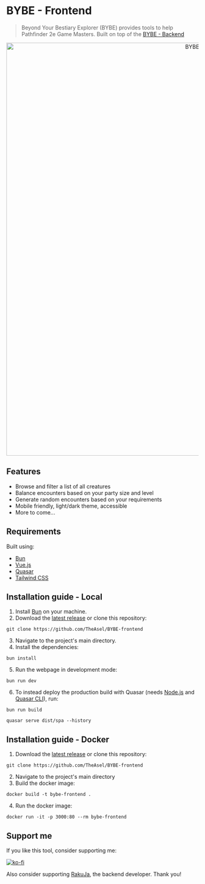 # BYBE - Frontend

> Beyond Your Bestiary Explorer (BYBE) provides tools to help Pathfinder 2e Game Masters. Built on top of the [BYBE - Backend](https://github.com/RakuJa/BYBE/)

<p align="center">
  <a href="https://bybe.fly.dev/">
    <img src="https://i.imgur.com/psEJ1Y7.png" width="1080" alt="BYBE Encounter Builder">
  </a>
</p>

## Features

- Browse and filter a list of all creatures
- Balance encounters based on your party size and level
- Generate random encounters based on your requirements
- Mobile friendly, light/dark theme, accessible
- More to come...

## Requirements

Built using:

- [Bun](https://bun.sh/)
- [Vue.js](https://vuejs.org/)
- [Quasar](https://quasar.dev/)
- [Tailwind CSS](https://tailwindcss.com/)

## Installation guide - Local

1. Install [Bun](https://bun.sh/) on your machine.
2. Download the [latest release](https://github.com/TheAsel/BYBE-frontend/releases/latest) or clone this repository:

```
git clone https://github.com/TheAsel/BYBE-frontend
```

3. Navigate to the project's main directory.
4. Install the dependencies:

```
bun install
```

5. Run the webpage in development mode:

```
bun run dev
```

6. To instead deploy the production build with Quasar (needs [Node.js](https://nodejs.org/it) and [Quasar CLI](https://quasar.dev/start/quasar-cli/)), run:

```
bun run build
```

```
quasar serve dist/spa --history
```

## Installation guide - Docker

1. Download the [latest release](https://github.com/TheAsel/BYBE-frontend/releases/latest) or clone this repository:

```
git clone https://github.com/TheAsel/BYBE-frontend
```

2. Navigate to the project's main directory
3. Build the docker image:

```
docker build -t bybe-frontend .
```

4. Run the docker image:

```
docker run -it -p 3000:80 --rm bybe-frontend
```

## Support me

If you like this tool, consider supporting me:

[![ko-fi](https://ko-fi.com/img/githubbutton_sm.svg)](https://ko-fi.com/B0B0Q8YOL)

Also consider supporting [RakuJa](https://github.com/RakuJa), the backend developer. Thank you!
